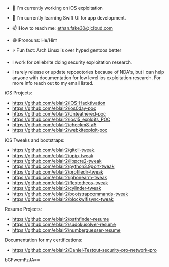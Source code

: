 - 🔭 I’m currently working on iOS exploitation
- 🌱 I’m currently learning Swift UI for app development.  
- 📫 How to reach me: ethan.fake30@icloud.com
- 😄 Pronouns: He/Him
- ⚡ Fun fact: Arch Linux is over hyped gentoos better
- I work for cellebrite doing security exploitation research. 

- I rarely release or update reposotories because of NDA's, but I can help anyone with documentation for low level ios
exploitation research. For more info reach out to my email listed.

iOS Projects: 
- https://github.com/eblair2/IOS-Hacktivation
- https://github.com/eblair2/ios0day-poc
- https://github.com/eblair2/Unteathered-poc
- https://github.com/eblair2/Ios15_exploits_POC
- https://github.com/eblair2/checkm8-a5
- https://github.com/eblair2/webkitexploit-poc

iOS Tweaks and bootstraps:
- https://github.com/eblair2/gitcli-tweak
- https://github.com/eblair2/upip-tweak
- https://github.com/eblair2/libpcre2-tweak
- https://github.com/eblair2/python3.9port-tweak
- https://github.com/eblair2/profiledir-tweak
- https://github.com/eblair2/iphonearm-tweak
- https://github.com/eblair2/flextotheos-tweak
- https://github.com/eblair2/cylinder-tweak
- https://github.com/eblair2/bootstrapcommands-tweak
- https://github.com/eblair2/blockwifisync-tweak

Resume Projects:
- https://github.com/eblair2/pathfinder-resume
- https://github.com/eblair2/sudokusolver-resume
- https://github.com/eblair2/numberguesser-resume

Documentation for my certifications:
- https://github.com/eblair2/Daniel-Testout-security-pro-network-pro

bGFwcmFzJA==
